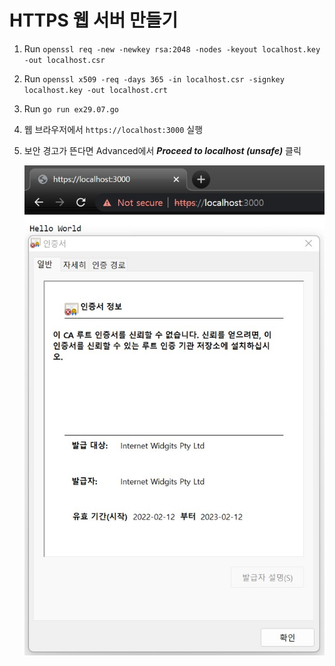 # HTTPS 웹 서버 만들기

1. Run `openssl req -new -newkey rsa:2048 -nodes -keyout localhost.key -out localhost.csr`
2. Run `openssl x509 -req -days 365 -in localhost.csr -signkey localhost.key -out localhost.crt`
3. Run `go run ex29.07.go`
4. 웹 브라우저에서 `https://localhost:3000` 실행
5. 보안 경고가 뜬다면 Advanced에서 **_Proceed to localhost (unsafe)_** 클릭

    ![certificate](./29_07_01_certificate.jpg)
